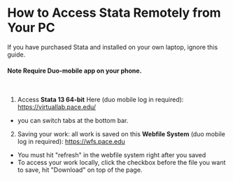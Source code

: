 # **How to Access Stata Remotely from Your PC**

If you have purchased Stata and installed on your own laptop, ignore this guide. 

#### **Note** Require Duo-mobile app on your phone. 

<br>

1. Access **Stata 13 64-bit** Here (duo mobile log in required): https://virtuallab.pace.edu/

- you can switch tabs at the bottom bar. 


2. Saving your work: all work is saved on this **Webfile System** (duo mobile log in required): https://wfs.pace.edu

- You must hit "refresh" in the webfile system right after you saved
- To access your work locally, click the checkbox before the file you want to save, hit "Download" on top of the page. 

